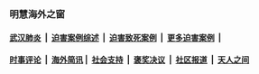 
### 明慧海外之窗

####  [武汉肺炎](indexes/365.md?t=01151300) &nbsp;|&nbsp;  [迫害案例综述](indexes/328.md?t=01151300) &nbsp;|&nbsp; [迫害致死案例](indexes/277.md?t=01151300)  &nbsp;|&nbsp; [更多迫害案例](indexes/81.md?t=01151300)  &nbsp;|&nbsp; 
####  [时事评论](indexes/251.md?t=01151300) &nbsp;|&nbsp; [海外简讯](indexes/245.md?t=01151300)&nbsp;|&nbsp;  [社会支持](indexes/140.md?t=01151300) &nbsp;|&nbsp; [褒奖决议](indexes/282.md?t=01151300) &nbsp;|&nbsp; [社区报道](indexes/91.md?t=01151300)  &nbsp;|&nbsp; [天人之间](indexes/78.md?t=01151300) 

